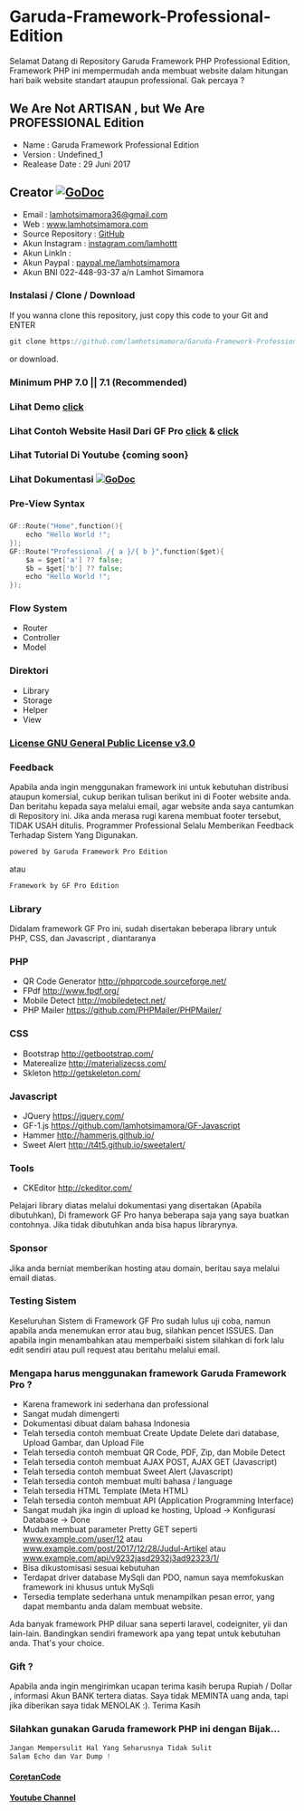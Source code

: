 # Garuda-Framework-Professional-Edition
Selamat Datang di Repository Garuda Framework PHP Professional Edition, Framework PHP ini mempermudah anda membuat website dalam hitungan hari baik website standart ataupun professional. Gak percaya ? 

## We Are Not ARTISAN , but We Are PROFESSIONAL Edition 

* Name                : Garuda Framework Professional Edition
* Version           	: Undefined_1 
* Realease Date    	: 29 Juni 2017
## Creator [![GoDoc](https://img.shields.io/twitter/url/http/shields.io.svg?style=social)](https://www.lamhotsimamora.com/) 
* Email            	: lamhotsimamora36@gmail.com 
* Web              	: <a href="https://lamhotsimamora.com" target="_blank">www.lamhotsimamora.com</a>
* Source Repository 	: </strong> <a href="https://github.com/lamhotsimamora/Garuda-Framework-Professional-Edition" target="_blank">GitHub</a>
* Akun Instagram      : <a href="https://www.instagram.com/lamhottt/" target="_blank">instagram.com/lamhottt</a>
* Akun LinkIn 		: <a href="#"></a>
* Akun Paypal         : <a href="https://www.paypal.me/lamhotsimamora" target="_blank">paypal.me/lamhotsimamora</a>
* Akun BNI 022-448-93-37 a/n Lamhot Simamora

### Instalasi / Clone / Download
If you wanna clone this repository, just copy this code to your Git and ENTER
```go 
git clone https://github.com/lamhotsimamora/Garuda-Framework-Professional-Edition.git
```
or download.

### Minimum PHP 7.0 || 7.1 (Recommended)

### Lihat Demo <a href="https://garudaframeworkpro.lamhotsimamora.com" target="_blank">click</a>

### Lihat Contoh Website Hasil Dari GF Pro <a href="https://www.chat.lamhotsimamora.com/login" target="_blank">click</a> & <a href="https://s.lamhotsimamora.com/" target="_blank">click</a>

### Lihat Tutorial Di  Youtube {coming soon}

### Lihat Dokumentasi  [![GoDoc](http://img.shields.io/badge/go-documentation-blue.svg?style=flat-square)](https://garudaframeworkpro.lamhotsimamora.com/dokumentasi/) 

### Pre-View Syntax
### 
```go  
GF::Route("Home",function(){
	echo "Hello World !";
});
GF::Route("Professional /{ a }/{ b }",function($get){
	$a = $get['a'] ?? false;
	$b = $get['b'] ?? false;
	echo "Hello World !";
});
```

### Flow System
* Router 
* Controller
* Model

### Direktori 
* Library
* Storage
* Helper
* View

### <a href="https://raw.githubusercontent.com/lamhotsimamora/Garuda-Framework-Professional-Edition/master/LICENSE" target="_blank">License GNU General Public License v3.0</a>

### Feedback 
Apabila anda ingin menggunakan framework ini untuk kebutuhan  distribusi ataupun komersial, cukup berikan tulisan berikut ini di Footer website anda. Dan beritahu kepada saya melalui email, agar website anda saya cantumkan di Repository ini. 
Jika anda merasa rugi karena membuat footer tersebut, TIDAK USAH ditulis. Programmer Professional Selalu Memberikan Feedback Terhadap Sistem Yang Digunakan.

```go 
powered by Garuda Framework Pro Edition 
```
atau
```go 
Framework by GF Pro Edition  
```

### Library
Didalam framework GF Pro ini, sudah disertakan beberapa library untuk PHP, CSS, dan Javascript , diantaranya

### PHP
* QR Code Generator http://phpqrcode.sourceforge.net/
* FPdf http://www.fpdf.org/
* Mobile Detect http://mobiledetect.net/
* PHP Mailer https://github.com/PHPMailer/PHPMailer/

### CSS
* Bootstrap http://getbootstrap.com/
* Materealize http://materializecss.com/
* Skleton http://getskeleton.com/

### Javascript
* JQuery https://jquery.com/
* GF-1.js https://github.com/lamhotsimamora/GF-Javascript
* Hammer http://hammerjs.github.io/
* Sweet Alert http://t4t5.github.io/sweetalert/

### Tools
* CKEditor http://ckeditor.com/

Pelajari library diatas melalui dokumentasi yang disertakan (Apabila dibutuhkan), Di framework GF Pro hanya beberapa saja yang saya buatkan contohnya. Jika tidak dibutuhkan anda bisa hapus librarynya. 

### Sponsor
Jika anda berniat memberikan hosting atau domain, beritau saya melalui email diatas.

### Testing Sistem
Keseluruhan Sistem di Framework GF Pro sudah lulus uji coba, namun apabila anda menemukan error atau bug, silahkan pencet ISSUES.
Dan apabila ingin menambahkan atau memperbaiki sistem silahkan di fork lalu edit sendiri atau pull request atau beritahu melalui email.

### Mengapa harus menggunakan framework Garuda Framework Pro ?
* Karena framework ini sederhana dan professional
* Sangat mudah dimengerti
* Dokumentasi dibuat dalam bahasa Indonesia
* Telah tersedia contoh membuat Create Update Delete dari database, Upload Gambar, dan Upload File
* Telah tersedia contoh membuat QR Code, PDF, Zip, dan Mobile Detect
* Telah tersedia contoh membuat AJAX POST, AJAX GET (Javascript)
* Telah tersedia contoh membuat Sweet Alert (Javascript)
* Telah tersedia contoh membuat multi bahasa / language
* Telah tersedia HTML Template (Meta HTML)
* Telah tersedia contoh membuat API (Application Programming Interface) 
* Sangat mudah jika ingin di upload ke hosting, Upload -> Konfigurasi Database -> Done
* Mudah membuat parameter Pretty GET seperti www.example.com/user/12 atau www.example.com/post/2017/12/28/Judul-Artikel atau www.example.com/api/v9232jasd2932j3ad92323/1/
* Bisa dikustomisasi sesuai kebutuhan
* Terdapat driver database MySqli dan PDO, namun saya memfokuskan framework ini khusus untuk MySqli
* Tersedia template sederhana untuk menampilkan pesan error, yang dapat membantu anda dalam membuat website.

Ada banyak framework PHP diluar sana seperti laravel, codeigniter, yii dan lain-lain. 
Bandingkan sendiri framework apa yang tepat untuk kebutuhan anda. That's your choice.

### Gift ?
Apabila anda ingin mengirimkan ucapan terima kasih berupa Rupiah / Dollar , informasi Akun BANK tertera diatas. 
Saya tidak MEMINTA uang anda, tapi jika diberikan saya tidak MENOLAK :). Terima Kasih

### Silahkan gunakan Garuda framework PHP ini dengan Bijak...

```go 
Jangan Mempersulit Hal Yang Seharusnya Tidak Sulit
Salam Echo dan Var Dump !
```


#### <a href='https://coretancode.wordpress.com/'>CoretanCode</a> 
#### <a href='https://www.youtube.com/channel/UCmsX7f_05_JfiWlVpSLWCCA'>Youtube Channel</a> 
